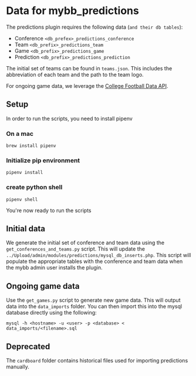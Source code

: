 # Data for mybb_predictions
The predictions plugin requires the following data (`and their db tables`):
* Conference `<db_prefex>_predictions_conference`
* Team `<db_prefix>_predictions_team`
* Game `<db_prefix>_predictions_game`
* Prediction `<db_prefix>_predictions_prediction`

The initial set of teams can be found in `teams.json`.  This includes the abbreviation of each team and the path to the team logo.

For ongoing game data, we leverage the [College Football Data API](https://api.collegefootballdata.com).

## Setup
In order to run the scripts, you need to install pipenv

### On a mac
`brew install pipenv`

### Initialize pip environment
`pipenv install`

### create python shell
`pipenv shell`

You're now ready to run the scripts

## Initial data
We generate the initial set of conference and team data using the `get_conferences_and_teams.py` script.  This will update the `../Upload/admin/modules/predictions/mysql_db_inserts.php`.  This script will populate the appropriate tables with the conference and team data when the mybb admin user installs the plugin.

## Ongoing game data
Use the `get_games.py` script to generate new game data.  This will output data into the `data_imports` folder.
You can then import this into the mysql database directly using the following:

`mysql -h <hostname> -u <user> -p <database> < data_imports/<filename>.sql`

## Deprecated
The `cardboard` folder contains historical files used for importing predictions manually.  

